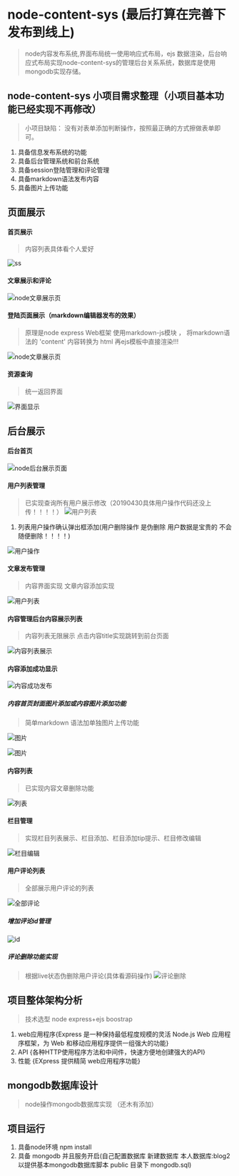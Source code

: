 # node-content-sys (最后打算在完善下 发布到线上)
>node内容发布系统,界面布局统一使用响应式布局，ejs 数据渲染，后台响应式布局实现node-content-sys的管理后台关系系统，数据库是使用mongodb实现存储。
## node-content-sys 小项目需求整理（小项目基本功能已经实现不再修改）
> 小项目缺陷： 没有对表单添加判断操作，按照最正确的方式擦做表单即可。
1. 具备信息发布系统的功能
2. 具备后台管理系统和前台系统
3. 具备session登陆管理和评论管理
4. 具备markdown语法发布内容
5. 具备图片上传功能
## 页面展示
#### 首页展示
  > 内容列表具体看个人爱好
  
![ss](/public/img/index.png)  
#### 文章展示和评论

 ![node文章展示页](/public/img/vv.jpg)
#### 登陆页面展示（markdown编辑器发布的效果）

> 原理是node express Web框架 使用markdown-js模块 ， 将markdown语法的 'content' 内容转换为 html 再ejs模板中直接渲染!!!

 ![node文章展示页](/public/img/AS.png)
 
 #### 资源查询
 
 > 统一返回界面
 
 ![界面显示](/public/img/none.png)
 
## 后台展示

#### 后台首页
 ![node后台展示页面](/public/img/c.jpg)
#### 用户列表管理
> 已实现查询所有用户展示修改（20190430具体用户操作代码还没上传！！！！）
![用户列表](/public/img/f.png)

1. 列表用户操作确认弹出框添加(用户删除操作 是伪删除 用户数据是宝贵的 不会随便删除！！！！)

![用户操作](/public/img/aa.png)
#### 文章发布管理 
> 内容界面实现 文章内容添加实现

![用户列表](/public/img/SS.png)

#### 内容管理后台内容展示列表 

> 内容列表无限展示 点击内容title实现跳转到前台页面

![内容列表展示](/public/img/QQ.jpg)


#### 内容添加成功显示

![内容成功发布](/public/img/add.png)

##### 内容首页封面图片添加或内容图片添加功能
> 简单markdown 语法加单独图片上传功能

![图片](/public/img/p1.png)

![图片](/public/img/p2.png)

#### 内容列表
> 已实现内容文章删除功能

![列表](/public/img/LL.png)

#### 栏目管理
> 实现栏目列表展示、栏目添加、栏目添加tip提示、栏目修改编辑

![栏目编辑](/public/img/CC.png)

#### 用户评论列表

>全部展示用户评论的列表

![全部评论](/public/img/comments.png) 

##### 增加评论id管理
![id](/public/img/id.png)

##### 评论删除功能实现
> 根据live状态伪删除用户评论(具体看源码操作)
![评论删除](/public/img/admin_delete.png)



## 项目整体架构分析
> 技术选型 node express+ejs boostrap
 
1. web应用程序{Express 是一种保持最低程度规模的灵活 Node.js Web 应用程序框架，为 Web 和移动应用程序提供一组强大的功能}
2. API {各种HTTP使用程序方法和中间件，快速方便地创建强大的API}
3. 性能 {EXpress 提供精简 web应用程序功能}



## mongodb数据库设计
> node操作mongodb数据库实现 （还木有添加）

## 项目运行
1. 具备node环境 npm install
2. 具备 mongodb 并且服务开启(自己配置数据库 新建数据库 本人数据库:blog2 以提供基本mongodb数据库脚本 public 目录下 mongodb.sql)

   



